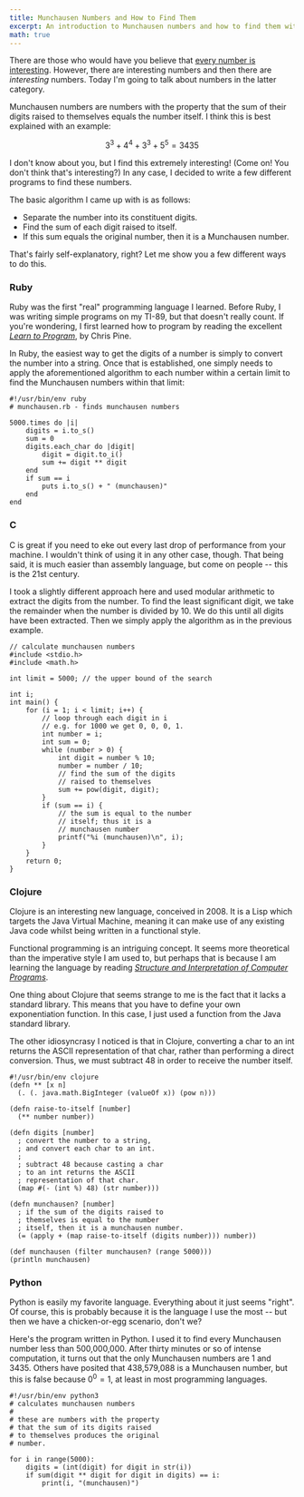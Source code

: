```yaml
---
title: Munchausen Numbers and How to Find Them
excerpt: An introduction to Munchausen numbers and how to find them with various programming languages.
math: true
---
```


There are those who would have you believe that [every number is
interesting][]. However, there are interesting numbers and then there
are *interesting* numbers. Today I'm going to talk about numbers in the
latter category.

Munchausen numbers are numbers with the property that the sum of their
digits raised to themselves equals the number itself. I think this is
best explained with an example:

$$3^3 + 4^4 + 3^3 + 5^5 = 3435$$

I don't know about you, but I find this extremely interesting! (Come on!
You don't think that's interesting?) In any case, I decided to write a
few different programs to find these numbers.

The basic algorithm I came up with is as follows:

-   Separate the number into its constituent digits.
-   Find the sum of each digit raised to itself.
-   If this sum equals the original number, then it is a Munchausen
    number.

That's fairly self-explanatory, right? Let me show you a few different
ways to do this.

### Ruby

Ruby was the first "real" programming language I learned. Before Ruby, I
was writing simple programs on my TI-89, but that doesn't really count.
If you're wondering, I first learned how to program by reading the
excellent [*Learn to Program*][], by Chris Pine.

In Ruby, the easiest way to get the digits of a number is simply to
convert the number into a string. Once that is established, one simply
needs to apply the aforementioned algorithm to each number within a
certain limit to find the Munchausen numbers within that limit:

~~~~ {.ruby}
#!/usr/bin/env ruby
# munchausen.rb - finds munchausen numbers

5000.times do |i|
    digits = i.to_s()
    sum = 0
    digits.each_char do |digit|
        digit = digit.to_i()
        sum += digit ** digit
    end
    if sum == i
        puts i.to_s() + " (munchausen)"
    end
end
~~~~

### C

C is great if you need to eke out every last drop of performance from
your machine. I wouldn't think of using it in any other case, though.
That being said, it is much easier than assembly language, but come on
people -- this is the 21st century.

I took a slightly different approach here and used modular arithmetic to
extract the digits from the number. To find the least significant digit,
we take the remainder when the number is divided by 10. We do this until
all digits have been extracted. Then we simply apply the algorithm as in
the previous example.

~~~~ {.c}
// calculate munchausen numbers
#include <stdio.h>
#include <math.h>

int limit = 5000; // the upper bound of the search

int i;
int main() {
    for (i = 1; i < limit; i++) {
        // loop through each digit in i
        // e.g. for 1000 we get 0, 0, 0, 1.
        int number = i;
        int sum = 0;
        while (number > 0) {
            int digit = number % 10;
            number = number / 10;
            // find the sum of the digits 
            // raised to themselves 
            sum += pow(digit, digit);
        }
        if (sum == i) {
            // the sum is equal to the number
            // itself; thus it is a 
            // munchausen number
            printf("%i (munchausen)\n", i);
        } 
    }
    return 0;
}
~~~~

### Clojure

Clojure is an interesting new language, conceived in 2008. It is a Lisp
which targets the Java Virtual Machine, meaning it can make use of any
existing Java code whilst being written in a functional style.

Functional programming is an intriguing concept. It seems more
theoretical than the imperative style I am used to, but perhaps that is
because I am learning the language by reading [*Structure and
Interpretation of Computer Programs*][].

One thing about Clojure that seems strange to me is the fact that it
lacks a standard library. This means that you have to define your own
exponentiation function. In this case, I just used a function from the
Java standard library.

The other idiosyncrasy I noticed is that in Clojure, converting a char
to an int returns the ASCII representation of that char, rather than
performing a direct conversion. Thus, we must subtract 48 in order to
receive the number itself.

~~~~ {.clojure}
#!/usr/bin/env clojure
(defn ** [x n]
  (. (. java.math.BigInteger (valueOf x)) (pow n)))

(defn raise-to-itself [number]
  (** number number))

(defn digits [number]
  ; convert the number to a string,
  ; and convert each char to an int.
  ;
  ; subtract 48 because casting a char
  ; to an int returns the ASCII
  ; representation of that char.
  (map #(- (int %) 48) (str number))) 

(defn munchausen? [number]
  ; if the sum of the digits raised to
  ; themselves is equal to the number 
  ; itself, then it is a munchausen number.
  (= (apply + (map raise-to-itself (digits number))) number))

(def munchausen (filter munchausen? (range 5000)))
(println munchausen)
~~~~

### Python

Python is easily my favorite language. Everything about it just seems
"right". Of course, this is probably because it is the language I use
the most -- but then we have a chicken-or-egg scenario, don't we?

Here's the program written in Python. I used it to find every Munchausen
number less than 500,000,000. After thirty minutes or so of intense
computation, it turns out that the only Munchausen numbers are 1 and
3435. Others have posited that 438,579,088 is a Munchausen number, but
this is false because $0^0 = 1$, at least in most programming languages.

~~~~ {.python}
#!/usr/bin/env python3
# calculates munchausen numbers
#
# these are numbers with the property
# that the sum of its digits raised
# to themselves produces the original
# number.

for i in range(5000):
    digits = (int(digit) for digit in str(i))
    if sum(digit ** digit for digit in digits) == i:
        print(i, "(munchausen)")
~~~~

  [every number is interesting]: http://en.wikipedia.org/wiki/Interesting_number_paradox
  [*Learn to Program*]: http://pine.fm/LearnToProgram/
    "Learn to Program"
  [*Structure and Interpretation of Computer Programs*]: http://mitpress.mit.edu/sicp/full-text/book/book.html
    "Structure and Interpretation of Computer Programs"
